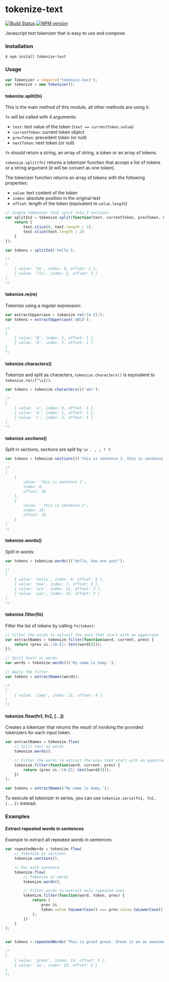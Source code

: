 # tokenize-text

[![Build Status](https://travis-ci.org/GitbookIO/tokenize-text.png?branch=master)](https://travis-ci.org/GitbookIO/tokenize-text)
[![NPM version](https://badge.fury.io/js/tokenize-text.svg)](http://badge.fury.io/js/tokenize-text)

Javascript text tokenizer that is easy to use and compose.

### Installation

```
$ npm install tokenize-text
```

### Usage

```js
var Tokenizer = require('tokenize-text');
var tokenize = new Tokenizer();
```

#### tokenize.split(fn)

This is the main method of this module, all other methods are using it.

`fn` will be called with 4 arguments:

- `text`: text value of the token (`text == currentToken.value`)
- `currentToken`: current token object
- `prevToken`: precedent token (or null)
- `nextToken`: next token (or null)

`fn` should return a string, an array of string, a token or an array of tokens.

`tokenize.split(fn)` returns a tokenizer function that accept a list of tokens or a string argument (it will be convert as one token).

The tokenizer function returns an array of tokens with the following properties:

- `value`: text content of the token
- `index`: absolute position in the original text
- `offset`: length of the token (equivalent to `value.length`)

```js
// Simple tokenizer that split into 2 sections
var splitIn2 = tokenize.split(function(text, currentToken, prevToken, nextToken) {
    return [
        text.slice(0, text.length / 2),
        text.slice(text.length / 2)
    ]
});

var tokens = splitIn2('hello');

/*
[
    { value: 'he', index: 0, offset: 2 },
    { value: 'llo', index: 2, offset: 3 }
]
*/
```

#### tokenize.re(re)

Tokenize using a regular expression:

```js
var extractUppercase = tokenize.re(/[A-Z]/);
var tokens = extractUppercase('aBcD');

/*
[
    { value: 'B', index: 1, offset: 1 },
    { value: 'D', index: 3, offset: 1 }
]
*/
```

#### tokenize.characters()

Tokenize and split as characters, `tokenize.characters()` is equivalent to `tokenize.re(/[^\s]/)`.

```js
var tokens = tokenize.characters()('abc');

/*
[
    { value: 'a', index: 0, offset: 1 },
    { value: 'b', index: 1, offset: 1 },
    { value: 'c', index: 2, offset: 1 }
]
*/
```

#### tokenize.sections()

Split in sections, sections are split by `\n . , ; ! ?`.

```js
var tokens = tokenize.sections()('this is sentence 1. this is sentence 2');

/*
[
    {
        value: 'this is sentence 1',
        index: 0,
        offset: 18
    },
    {
        value: ' this is sentence 2',
        index: 19,
        offset: 19
    }
]
*/
```

#### tokenize.words()

Split in words:

```js
var tokens = tokenize.words()('hello, how are you?');

/*
[
    { value: 'hello', index: 0, offset: 5 },
    { value: 'how', index: 7, offset: 3 },
    { value: 'are', index: 11, offset: 3 },
    { value: 'you', index: 15, offset: 3 }
]
*/
```

#### tokenize.filter(fn)

Filter the list of tokens by calling `fn(token)`:

```js
// Filter the words to extract the ones that start with an uppercase
var extractNames = tokenize.filter(function(word, current, prev) {
    return (prev && /[A-Z]/.test(word[0]));
});

// Split texts in words
var words = tokenize.words()('My name is Samy.');

// Apply the filter
var tokens = extractNames(words);

/*
[
    { value: 'Samy', index: 11, offset: 4 }
]
*/
```

#### tokenize.flow(fn1, fn2, [...])

Creates a tokenizer that returns the result of invoking the provided tokenizers for each input token.

```js
var extractNames = tokenize.flow(
    // Split text as words
    tokenize.words(),

    // Filter the words to extract the ones that start with an uppercase
    tokenize.filter(function(word, current, prev) {
        return (prev && /[A-Z]/.test(word[0]));
    })
);

var tokens = extractNames('My name is Samy.');
```

To execute all tokenizer in series, you can use `tokenize.serie(fn1, fn2, [...])` instead.

### Examples

#### Extract repeated words in sentences

Example to extract all repeated words in sentences:

```js
var repeatedWords = tokenize.flow(
    // Tokenize as sections
    tokenize.sections(),

    // For each sentence
    tokenize.flow(
        // Tokenize as words
        tokenize.words(),

        // Filter words to extract only repeated ones
        tokenize.filter(function(word, token, prev) {
            return (
                prev &&
                token.value.toLowerCase() === prev.value.toLowerCase()
            );
        })
    )
);


var tokens = repeatedWords('This is great great. Great is an an awesome words');

/*
[
    { value: 'great', index: 14, offset: 5 },
    { value: 'an', index: 33, offset: 2 }
]
*/
```


